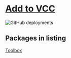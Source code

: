  # [Add to VCC](https://uslashdeleted.github.io/vcc-listing/)

![GitHub deployments](https://img.shields.io/github/actions/workflow/status/uslashdeleted/vcc-listing/build-listing.yml?label=Build%20Package%20Listing)


## Packages in listing

[Toolbox](https://github.com/uslashdeleted/vcc-Toolbox)

#
